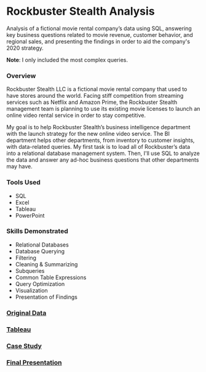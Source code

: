 # Rockbuster Stealth Analysis
Analysis of a fictional movie rental company’s data using SQL, answering key business questions related to movie revenue, 
customer behavior, and regional sales, and presenting the findings in order to aid the company's 2020 strategy.

**Note**: I only included the most complex queries.

### Overview
Rockbuster Stealth LLC is a fictional movie rental company that used to have stores around the
world. Facing stiff competition from streaming services such as Netflix and Amazon Prime,
the Rockbuster Stealth management team is planning to use its existing movie licenses to
launch an online video rental service in order to stay competitive.

My goal is to help Rockbuster Stealth’s business intelligence department with the 
launch strategy for the new online video service. The BI department helps other departments, 
from inventory to customer insights, with data-related queries. My first task is to load 
all of Rockbuster’s data into a relational database management system. Then, I'll use SQL 
to analyze the data and answer any ad-hoc business questions that other departments may have.

### Tools Used
- SQL
- Excel
- Tableau
- PowerPoint

### Skills Demonstrated
- Relational Databases
- Database Querying
- Filtering
- Cleaning & Summarizing
- Subqueries
- Common Table Expressions
- Query Optimization
- Visualization
- Presentation of Findings

### [Original Data](http://www.postgresqltutorial.com/wp-content/uploads/2019/05/dvdrental.zip)

### [Tableau](https://public.tableau.com/app/profile/andrew5395/viz/Task3_10-Top10Countries/Top10Countries)

### [Case Study](https://github.com/A-Ingrassia/Rockbuster-SQL/blob/main/Rockbuster%20Case%20Study.pdf)

### [Final Presentation](https://github.com/A-Ingrassia/Rockbuster-SQL-Queries/blob/main/Rockbuster%20Final%20Presentation.pdf)
